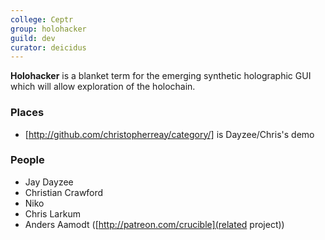 ```yaml
---
college: Ceptr
group: holohacker
guild: dev
curator: deicidus
---
```

**Holohacker** is a blanket term for the emerging synthetic holographic GUI which will allow exploration of the holochain.

### Places
* [http://github.com/christopherreay/category/] is Dayzee/Chris's demo

### People
* Jay Dayzee
* Christian Crawford
* Niko
* Chris Larkum
* Anders Aamodt ([http://patreon.com/crucible](related project))
